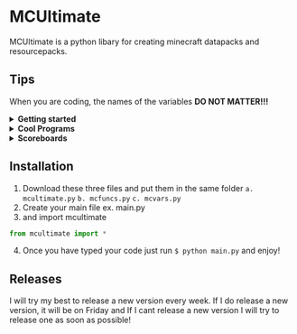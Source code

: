 # MCUltimate
MCUltimate is a python libary for creating minecraft datapacks and resourcepacks.

## Tips
When you are coding, the names of the variables **DO NOT MATTER!!!**
<details>
  <summary><strong>Getting started</strong></summary>
 
  This is the basic code you need to make a template datapack:
  ```python
  from mcultimate import *
  pack = Datapack('custom', './datapack') # create a datapack with the namespace custom and in the current directory with the folder name being 'datapack'
  ```
  
  To access your tick and load functions just type this:
  ```python
  from mcultimate import *
  datapack = Datapack('custom', './datapack')
  # you need to pass in the datapack variable, and the type of function it is (tick, load, func. See more in the documentation.)
  tick_func = Function(pack, 'tick') # creates the tick.mcfunction file
  load_func = Function(pack, 'load') # creates the load.mcfunction file
  ```
  If you want to say 'Reloaded!' in the color green when the datapack is done realoading it is as simple as typing this:
  ```python
  from mcultimate import *
  datapack = Datapack('custom', './datapack')
  load_func = Function(datapack, 'load')
  load_func.tellraw(Player.EVERYONE, [{ # this code converts into tellraw @a [{"text":"Reloaded!", "color":"green"}]
	'text': 'Reloaded!',
	'color': Color.GREEN
  }])
  ```
  
</details>

<details><summary><strong>Cool Programs</strong></summary>
	
</details>

<details>

  <summary><strong>Scoreboards</strong></summary>
  
  Type this to make a scoreboard:
  ```python
  from mcultimate import *
  
  pack = Datapack('custom', './datapack')
  load = Function(pack, 'load')
  tick = Function(pack, 'tick')
  jump = Scoreboard('jump_scoreboard', 'minecraft.custom:minecraft.jump')
  Scoreboard.matches({
    'jump': 1'
  })
  tick.say('you just jumped!')
  jump.set_score(Player.EVERYONE, 0)
  ```

  To check if multiple scores match you can type this:
  ```python
  from mcultimate import *

  jump = Scoreboard('jump_scoreboard', 'minecraft.custom:minecraft.jump')
  sneak = Scoreboard('sneak_scoreboard', 'minecraft.custom:minecraft.sneak_time')

  Scoreboard.matches({
    'jump': 1,
    'sneak': 1
  })

  tick.say('You just right clicked while sneaking!')
  jump.set_score(Player.EVERYONE, 0)
  sneak.set_score(Player.EVERYONE, 0)
  ```
</details>


## Installation

1. Download these three files and put them in the same folder
    `a. mcultimate.py`
    `b. mcfuncs.py`
    `c. mcvars.py`
2. Create your main file ex. main.py
3. and import mcultimate
```python
from mcultimate import *
```
4. Once you have typed your code just run `$ python main.py` and enjoy!

## Releases

I will try my best to release a new version every week. If I do release a new version, it will be on Friday and If I cant release a new version I will try to release one as soon as possible!
